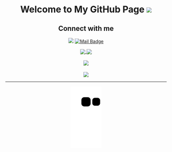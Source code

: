 <h1 align="center">
  Welcome to My GitHub Page
  <img src="https://media.giphy.com/media/hvRJCLFzcasrR4ia7z/giphy.gif" width="28">
</h1>

<!--
**zeynep-dmrl/zeynep-dmrl** is a ✨ _special_ ✨ repository because its `README.md` (this file) appears on your GitHub profile.

Here are some ideas to get you started:

- 🔭 I’m currently working on ...
- 🌱 I’m currently learning ...
- 👯 I’m looking to collaborate on ...
- 🤔 I’m looking for help with ...
- 💬 Ask me about ...
- 📫 How to reach me: ...
- 😄 Pronouns: ...
- ⚡ Fun fact: ...
-->
<!--Connect-->
<h2 align="center"> Connect with me  </h2> <!--<img src='https://raw.githubusercontent.com/ShahriarShafin/ShahriarShafin/main/Assets/handshake.gif' width="20px"> -->
<div align="center">

[![](https://img.shields.io/badge/linkedin-%230077B5.svg?&style=for-the-badge&logo=linkedin&logoColor=white)](https://www.linkedin.com/in/zeynep-demirel)
[![Mail Badge](https://img.shields.io/badge/zeynepdemirel081@gmail.com-c14438?style=for-the-badge&logo=Gmail&logoColor=white&link=mailto:zeynepdemirel081@gmail.com)](mailto:zeynepdemirel081@gmail.com)

</div>

<!--Statistics-->
<div align="center">
  <div align="center">
    <a href="https://github.com/zeynep-dmrl/github-profile-views-counter">
        <img align="center" src="https://komarev.com/ghpvc/?username=zeynep-dmrl&color=f75c7e">
    </a>
    <a href="https://github.com/zeynep-dmrl?tab=followers">
        <img align="center"  src="https://img.shields.io/github/followers/zeynep-dmrl?style=flat-square&color=f75c7e">
    </a>
  </div>
  <br>
  <div>
    <img align="center" src="https://github-readme-stats.vercel.app/api?username=zeynep-dmrl&show_icons=true&theme=radical" />
  </div>
  <br>
  <div>
    <img align="center" src="https://github-readme-stats.vercel.app/api/top-langs?username=zeynep-dmrl&show_icons=true&theme=radical&locale=en&layout=compact" />
  </div>
</div>

<hr />
<!--Snake Game-->
<div  align="center"> 
  <img src="https://github.com/zeynep-dmrl/zeynep-dmrl/blob/output/github-contribution-grid-snake.svg" />
</div>
